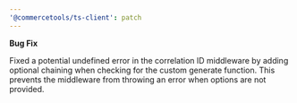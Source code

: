 ```yaml
---
'@commercetools/ts-client': patch
---
```


**Bug Fix**

Fixed a potential undefined error in the correlation ID middleware by adding optional chaining when checking for the custom generate function. This prevents the middleware from throwing an error when options are not provided.
